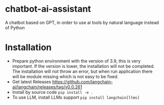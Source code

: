 # chatbot-ai-assistant
A chatbot based on GPT, in order to use ai tools by natural language instead of Python
# Installation
- Prepare python environment with the version of 3.9, this is very important. If the version is lower, the installation will not be completed. The installation will not throw an error, but when run application there will be module missing which is not easy to be fixed. 
- Get latest Releases https://github.com/langchain-ai/langchain/releases/tag/v0.0.261
- Install by source code
```pip install -e .```
- To use LLM, install LLMs support
```pip install langchain[llms]```
